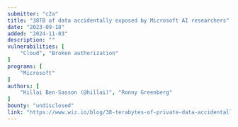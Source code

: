 ```yaml
---
submitter: "c2a"
title: "38TB of data accidentally exposed by Microsoft AI researchers"
date: "2023-09-18"
added: "2024-11-03"
description: ""
vulnerabilities: [
    "Cloud", "Broken authorization"
]
programs: [
    "Microsoft"
]
authors: [
    "Hillai Ben-Sasson (@hillai)", "Ronny Greenberg"
]
bounty: "undisclosed"
link: "https://www.wiz.io/blog/38-terabytes-of-private-data-accidentally-exposed-by-microsoft-ai-researchers"
---
```




